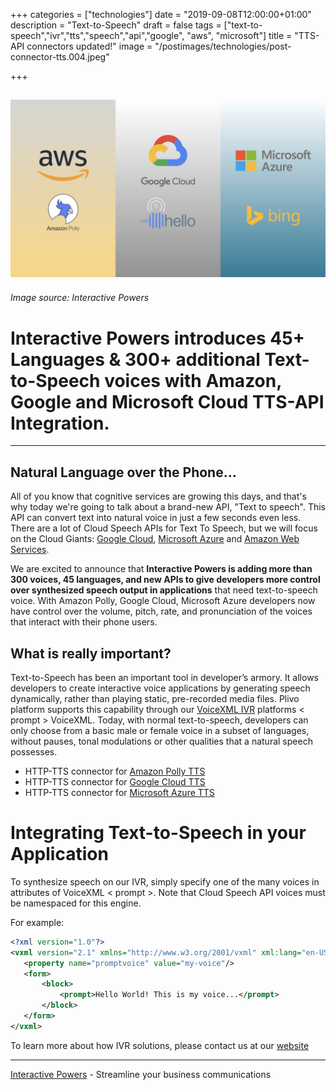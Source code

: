 +++
categories = ["technologies"]
date = "2019-09-08T12:00:00+01:00"
description = "Text-to-Speech"
draft = false
tags = ["text-to-speech","ivr","tts","speech","api","google", "aws", "microsoft"]
title = "TTS-API connectors updated!"
image = "/postimages/technologies/post-connector-tts.004.jpeg"

+++

![Amazon TTS](/postimages/technologies/post-connector-tts.004.jpeg)
---------
###### Image source: Interactive Powers

#	Interactive Powers introduces 45+ Languages & 300+ additional Text-to-Speech voices with Amazon, Google and Microsoft Cloud TTS-API Integration.
---

##  Natural Language over the Phone...

All of you know that cognitive services are growing this days, and that's why today we're going to talk about a brand-new API, "Text to speech".  This API can convert text into natural voice in just a few seconds even less. There are a lot of Cloud Speech APIs for Text To Speech, but we will focus on the Cloud Giants: [Google Cloud](https://cloud.google.com/), [Microsoft Azure](https://azure.microsoft.com/) and [Amazon Web Services](https://aws.amazon.com/).

We are excited to announce that **Interactive Powers is adding more than 300 voices, 45 languages, and new APIs to give developers more control over synthesized speech output in applications** that need text-to-speech voice. With Amazon Polly, Google Cloud, Microsoft Azure developers now have control over the volume, pitch, rate, and pronunciation of the voices that interact with their phone users.

##  What is really important?

Text-to-Speech has been an important tool in developer’s armory. It allows developers to create interactive voice applications by generating speech dynamically, rather than playing static, pre-recorded media files. Plivo platform supports this capability through our [VoiceXML IVR](https://www.ivrpowers.com/voicexml/) platforms  < prompt > VoiceXML. Today, with normal text-to-speech, developers can only choose from a basic male or female voice in a subset of languages, without pauses, tonal modulations or other qualities that a natural speech possesses. 

* HTTP-TTS connector for [Amazon Polly TTS](http://blog.ivrpowers.com/post/technologies/amazon-tts-connector/)
* HTTP-TTS connector for [Google Cloud TTS](http://blog.ivrpowers.com/post/technologies/google-tts-connector/)
* HTTP-TTS connector for [Microsoft Azure TTS](http://blog.ivrpowers.com/post/technologies/microsoft-tts-connector/)

# Integrating Text-to-Speech in your Application

To synthesize  speech on our IVR, simply specify one of the many voices in attributes of VoiceXML < prompt >. Note that Cloud Speech API voices must be namespaced for this engine.

For example:

~~~xml
<?xml version="1.0"?>
<vxml version="2.1" xmlns="http://www.w3.org/2001/vxml" xml:lang="en-US">
   <property name="promptvoice" value="my-voice"/>
   <form>
       <block>
           <prompt>Hello World! This is my voice...</prompt>
       </block>
   </form>
</vxml>
~~~

To learn more about how IVR solutions, please contact us at our [website](https://www.ivrpowers.com/)

---
[Interactive Powers](http://www.ivrpowers.com/) - Streamline your business communications


